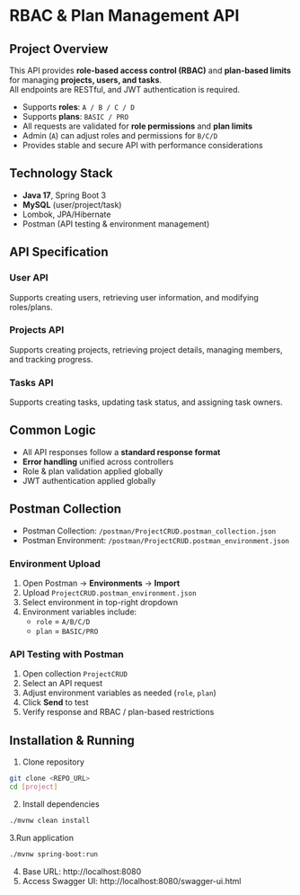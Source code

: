 # RBAC & Plan Management API

## Project Overview
This API provides **role-based access control (RBAC)** and **plan-based limits** for managing **projects, users, and tasks**.  
All endpoints are RESTful, and JWT authentication is required.

- Supports **roles**: `A / B / C / D`
- Supports **plans**: `BASIC / PRO`
- All requests are validated for **role permissions** and **plan limits**
- Admin (`A`) can adjust roles and permissions for `B/C/D`
- Provides stable and secure API with performance considerations



## Technology Stack
- **Java 17**, Spring Boot 3
- **MySQL** (user/project/task)
- Lombok, JPA/Hibernate
- Postman (API testing & environment management)



## API Specification

### User API
Supports creating users, retrieving user information, and modifying roles/plans.
### Projects API
Supports creating projects, retrieving project details, managing members, and tracking progress.
### Tasks API
Supports creating tasks, updating task status, and assigning task owners.



## Common Logic
- All API responses follow a **standard response format**
- **Error handling** unified across controllers
- Role & plan validation applied globally
- JWT authentication applied globally




## Postman Collection

- Postman Collection: `/postman/ProjectCRUD.postman_collection.json`
- Postman Environment: `/postman/ProjectCRUD.postman_environment.json`

### Environment Upload
1. Open Postman → **Environments** → **Import**
2. Upload `ProjectCRUD.postman_environment.json`
3. Select environment in top-right dropdown
4. Environment variables include:
   - `role` = `A/B/C/D`
   - `plan` = `BASIC/PRO`

### API Testing with Postman
1. Open collection `ProjectCRUD`
2. Select an API request
3. Adjust environment variables as needed (`role`, `plan`)
4. Click **Send** to test
5. Verify response and RBAC / plan-based restrictions



## Installation & Running
1. Clone repository
```bash
git clone <REPO_URL>
cd [project]
```

2. Install dependencies
```bash
./mvnw clean install
```

3.Run application
```bash
./mvnw spring-boot:run
```

4. Base URL: http://localhost:8080
5. Access Swagger UI: http://localhost:8080/swagger-ui.html

